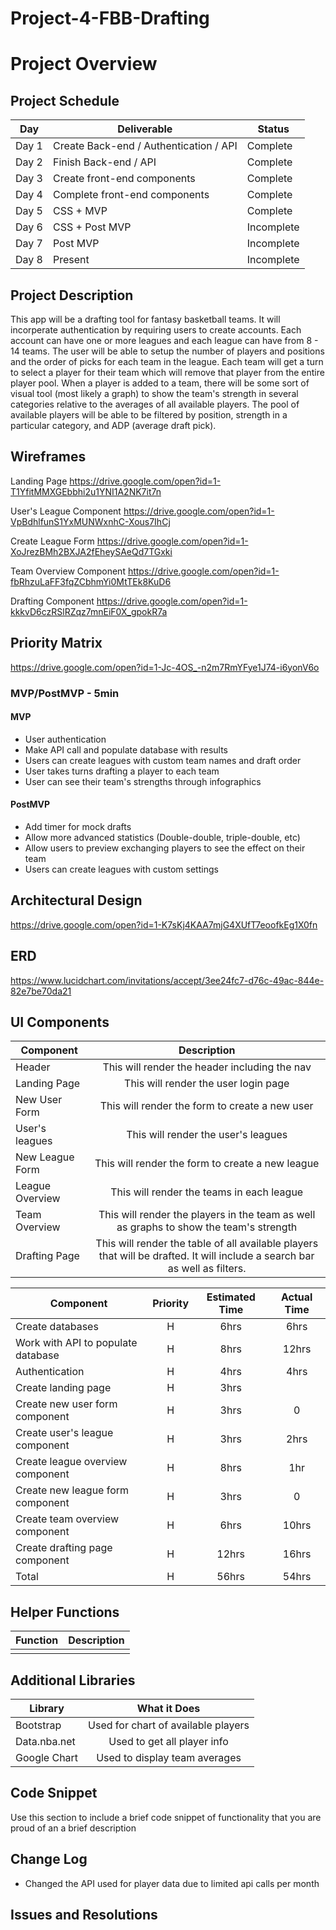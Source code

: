 # Project-4-FBB-Drafting

# Project Overview

## Project Schedule

|  Day | Deliverable | Status
|---|---| ---|
|Day 1| Create Back-end / Authentication / API | Complete
|Day 2| Finish Back-end / API | Complete
|Day 3| Create front-end components | Complete
|Day 4| Complete front-end components | Complete
|Day 5| CSS + MVP  | Complete
|Day 6| CSS + Post MVP | Incomplete
|Day 7| Post MVP | Incomplete
|Day 8| Present | Incomplete

## Project Description

This app will be a drafting tool for fantasy basketball teams. It will incorperate authentication by requiring users to create accounts. Each account can have one or more leagues and each league can have from 8 - 14 teams. The user will be able to setup the number of players and positions and the order of picks for each team in the league. Each team will get a turn to select a player for their team which will remove that player from the entire player pool. When a player is added to a team, there will be some sort of visual tool (most likely a graph) to show the team's strength in several categories relative to the averages of all available players. The pool of available players will be able to be filtered by position, strength in a particular category, and ADP (average draft pick).  

## Wireframes

Landing Page
https://drive.google.com/open?id=1-T1YfitMMXGEbbhi2u1YNI1A2NK7it7n

User's League Component
https://drive.google.com/open?id=1-VpBdhlfunS1YxMUNWxnhC-Xous7IhCj

Create League Form
https://drive.google.com/open?id=1-XoJrezBMh2BXJA2fEheySAeQd7TGxki

Team Overview Component
https://drive.google.com/open?id=1-fbRhzuLaFF3fqZCbhmYi0MtTEk8KuD6

Drafting Component
https://drive.google.com/open?id=1-kkkvD6czRSlRZqz7mnEiF0X_gpokR7a

## Priority Matrix

https://drive.google.com/open?id=1-Jc-4OS_-n2m7RmYFye1J74-i6yonV6o

### MVP/PostMVP - 5min

#### MVP 

- User authentication
- Make API call and populate database with results
- Users can create leagues with custom team names and draft order
- User takes turns drafting a player to each team
- User can see their team's strengths through infographics

#### PostMVP 

- Add timer for mock drafts
- Allow more advanced statistics (Double-double, triple-double, etc)
- Allow users to preview exchanging players to see the effect on their team
- Users can create leagues with custom settings

## Architectural Design

https://drive.google.com/open?id=1-K7sKj4KAA7mjG4XUfT7eoofkEg1X0fn

## ERD

https://www.lucidchart.com/invitations/accept/3ee24fc7-d76c-49ac-844e-82e7be70da21

## UI Components

| Component | Description | 
| --- | :---: |  
| Header | This will render the header including the nav | 
| Landing Page | This will render the user login page |
| New User Form | This will render the form to create a new user |
| User's leagues | This will render the user's leagues |
| New League Form | This will render the form to create a new league | 
| League Overview | This will render the teams in each league | 
| Team Overview | This will render the players in the team as well as graphs to show the team's strength | 
| Drafting Page | This will render the table of all available players that will be drafted. It will include a search bar as well as filters. | 

| Component | Priority | Estimated Time | Actual Time |
| --- | :---: |  :---: | :---: |
| Create databases | H | 6hrs| 6hrs |
| Work with API to populate database | H | 8hrs| 12hrs |
| Authentication | H | 4hrs| 4hrs |
| Create landing page | H | 3hrs|  |
| Create new user form component | H | 3hrs| 0 |
| Create user's league component | H | 3hrs| 2hrs |
| Create league overview component | H | 8hrs| 1hr |
| Create new league form component | H | 3hrs| 0 |
| Create team overview component | H | 6hrs| 10hrs |
| Create drafting page component | H | 12hrs| 16hrs |
| Total | H | 56hrs| 54hrs | 

## Helper Functions

| Function | Description | 
| --- | :---: |  
|  |  | 

## Additional Libraries
| Library | What it Does | 
| --- | :---: |  
| Bootstrap | Used for chart of available players | 
| Data.nba.net | Used to get all player info | 
| Google Chart | Used to display team averages | 

## Code Snippet

Use this section to include a brief code snippet of functionality that you are proud of an a brief description  

## Change Log

- Changed the API used for player data due to limited api calls per month


## Issues and Resolutions
